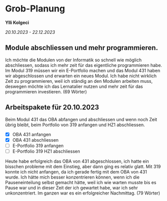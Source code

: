 # Grob-Planung

**Ylli Kolgeci**

*20.10.2023 - 22.12.2023*

## Module abschliessen und mehr programmieren.

Ich möchte die Modulen von der Informatik so schnell wie möglich abschliessen, sodass ich mehr zeit für das eigentliche programmieren habe. Im Modul 319 müssen wir ein E-Portfolio machen und das Modul 431 haben wir abgeschlossen und erwarten ein neues Modul. Ich habe nicht wirklich Zeit zu programmieren, weil ich ständig an den Modulen arbeiten muss, deswegen möchte ich das Lernatalier nutzen und mehr zeit für das programmieren investieren. (69 Wörter)

## Arbeitspakete für 20.10.2023

Beim Modul 431 das OBA abfangen und abschliessen und wenn noch Zeit übrig bleibt, beim Portfolio von 319 anfangen und HZ1 abschliessen.


- [x] OBA 431 anfangen
- [x] OBA 431 abschliessen
- [ ] E-Portfolio 319 anfangen
- [ ] E-Portfolio 319 HZ1 abschliessen

Heute habe erfolgreich das OBA von 431 abgeschlossen, ich hatte ein bisschen probleme mit dem Einstieg, aber dann ging es relativ glatt. Mit 319 konnte ich nicht anfangen, da ich gerade fertig mit dem OBA von 431 wurde. Ich hätte mich besser konzentrieren können, wenn ich die Pauseneinteilung selbst gemacht hätte, weil ich wie warten musste bis es Pause war und in dieser Zeit der ich gewartet habe, war ich sehr unkonzentriert. Im ganzen war es ein erfolgreicher Nachmittag. (79 Wörter)
